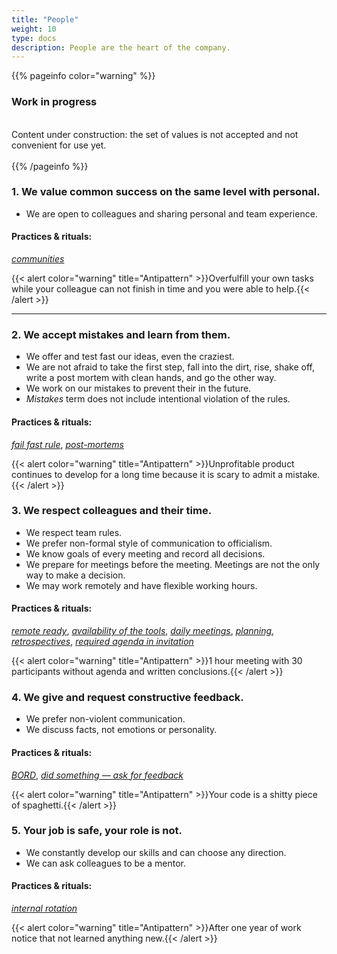 ```yaml
---
title: "People"
weight: 10
type: docs
description: People are the heart of the company.
---
```


{{% pageinfo color="warning" %}}
<h3>Work in progress</h3><br />
Content under construction: the set of values is not accepted and not convenient for use yet. <br /><br />
{{% /pageinfo %}}

### 1. We value common success on the same level with personal.

* We are open to colleagues and sharing personal and team experience. 

#### Practices & rituals: 
*[communities](../glossary/#communities)*

{{< alert color="warning" title="Antipattern" >}}Overfulfill your own tasks while your colleague can not finish in time and you were able to help.{{< /alert >}}

<hr>

### 2. We accept mistakes and learn from them.

* We offer and test fast our ideas, even the craziest.
* We are not afraid to take the first step, fall into the dirt, rise, shake off, write a post mortem with clean hands, and go the other way. 
* We work on our mistakes to prevent their in the future.
* *Mistakes* term does not include intentional violation of the rules. 

#### Practices & rituals: 
*[fail fast rule](../glossary/#fail-fast-rule)*, *[post-mortems](../glossary/#post-mortem)*

{{< alert color="warning" title="Antipattern" >}}Unprofitable product continues to develop for a long time because it is scary to admit a mistake.{{< /alert >}}

### 3. We respect colleagues and their time.

* We respect team rules. 
* We prefer non-formal style of communication to officialism.
* We know goals of every meeting and record all decisions.
* We prepare for meetings before the meeting. Meetings are not the only way to make a decision.
* We may work remotely and have flexible working hours. 

#### Practices & rituals: 
*[remote ready](../glossary/#remote-ready)*, *[availability of the tools](../glossary/#availability-of-the-tools)*, *[daily meetings](../glossary/#daily-meeting)*, *[planning](../glossary/#planning)*, *[retrospectives](../glossary/#retrospective)*, *[required agenda in invitation](../glossary/#required-agenda-in-invitation)*

{{< alert color="warning" title="Antipattern" >}}1 hour meeting with 30 participants without agenda and written conclusions.{{< /alert >}}

### 4. We give and request constructive feedback.

* We prefer non-violent communication.
* We discuss facts, not emotions or personality.

#### Practices & rituals: 
*[BORD](../glossary/#bord)*, *[did something — ask for feedback](../glossary/#did-something-ask-for-feedback)*

{{< alert color="warning" title="Antipattern" >}}Your code is a shitty piece of spaghetti.{{< /alert >}}

### 5. Your job is safe, your role is not.

* We constantly develop our skills and can choose any direction.
* We can ask colleagues to be a mentor.

#### Practices & rituals:
*[internal rotation](../glossary/#internal-rotation)*

{{< alert color="warning" title="Antipattern" >}}After one year of work notice that not learned anything new.{{< /alert >}}
